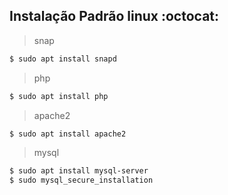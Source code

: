 ## Instalação Padrão linux :octocat:

> snap
```sh
$ sudo apt install snapd
```
> php
```sh
$ sudo apt install php
```
> apache2
```sh
$ sudo apt install apache2
```
> mysql
```sh
$ sudo apt install mysql-server
$ sudo mysql_secure_installation
```
